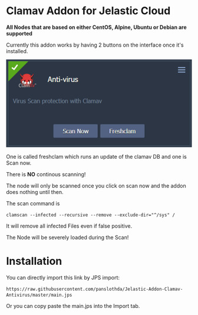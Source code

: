 # Clamav Addon for Jelastic Cloud

**All Nodes that are based on either CentOS, Alpine, Ubuntu or Debian are supported**

Currently this addon works by having 2 buttons on the interface once it's installed.

![Interface](interface.png?raw=true)

One is called freshclam which runs an update of the clamav DB and one is Scan now.

There is **NO** continous scanning!

The node will only be scanned once you click on scan now and the addon does nothing until then.

The scan command is  
```
clamscan --infected --recursive --remove --exclude-dir="^/sys" / 
```

It will remove all infected Files even if false positive.

The Node will be severely loaded during the Scan!



# Installation

You can directly import this link by JPS import:
```
https://raw.githubusercontent.com/panslothda/Jelastic-Addon-Clamav-Antivirus/master/main.jps
```

Or you can copy paste the main.jps into the Import tab.


